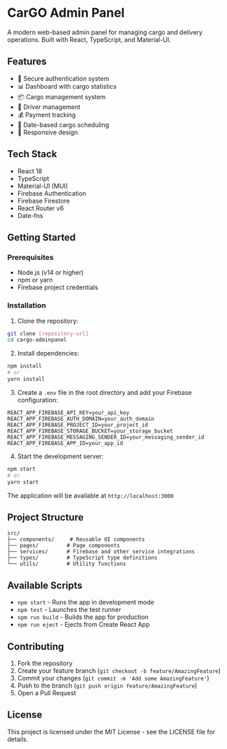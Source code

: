# CarGO Admin Panel

A modern web-based admin panel for managing cargo and delivery operations. Built with React, TypeScript, and Material-UI.

## Features

- 🔐 Secure authentication system
- 📊 Dashboard with cargo statistics
- 📦 Cargo management system
- 👥 Driver management
- 💰 Payment tracking
- 📅 Date-based cargo scheduling
- 📱 Responsive design

## Tech Stack

- React 18
- TypeScript
- Material-UI (MUI)
- Firebase Authentication
- Firebase Firestore
- React Router v6
- Date-fns

## Getting Started

### Prerequisites

- Node.js (v14 or higher)
- npm or yarn
- Firebase project credentials

### Installation

1. Clone the repository:
```bash
git clone [repository-url]
cd cargo-adminpanel
```

2. Install dependencies:
```bash
npm install
# or
yarn install
```

3. Create a `.env` file in the root directory and add your Firebase configuration:
```env
REACT_APP_FIREBASE_API_KEY=your_api_key
REACT_APP_FIREBASE_AUTH_DOMAIN=your_auth_domain
REACT_APP_FIREBASE_PROJECT_ID=your_project_id
REACT_APP_FIREBASE_STORAGE_BUCKET=your_storage_bucket
REACT_APP_FIREBASE_MESSAGING_SENDER_ID=your_messaging_sender_id
REACT_APP_FIREBASE_APP_ID=your_app_id
```

4. Start the development server:
```bash
npm start
# or
yarn start
```

The application will be available at `http://localhost:3000`

## Project Structure

```
src/
├── components/     # Reusable UI components
├── pages/         # Page components
├── services/      # Firebase and other service integrations
├── types/         # TypeScript type definitions
└── utils/         # Utility functions
```

## Available Scripts

- `npm start` - Runs the app in development mode
- `npm test` - Launches the test runner
- `npm run build` - Builds the app for production
- `npm run eject` - Ejects from Create React App

## Contributing

1. Fork the repository
2. Create your feature branch (`git checkout -b feature/AmazingFeature`)
3. Commit your changes (`git commit -m 'Add some AmazingFeature'`)
4. Push to the branch (`git push origin feature/AmazingFeature`)
5. Open a Pull Request

## License

This project is licensed under the MIT License - see the LICENSE file for details.
